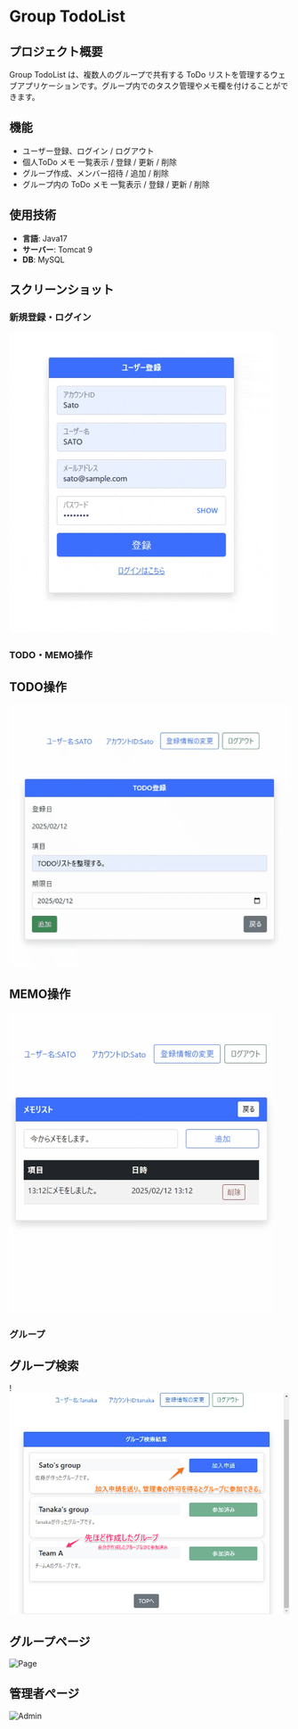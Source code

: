 # Group TodoList

## プロジェクト概要
Group TodoList は、複数人のグループで共有する ToDo リストを管理するウェブアプリケーションです。グループ内でのタスク管理やメモ欄を付けることができます。

## 機能
- ユーザー登録、ログイン / ログアウト
- 個人ToDo メモ 一覧表示 / 登録 / 更新 / 削除
- グループ作成、メンバー招待 / 追加 / 削除
- グループ内の ToDo メモ 一覧表示 / 登録 / 更新 / 削除

## 使用技術
- **言語**: Java17
- **サーバー**: Tomcat 9
- **DB**: MySQL

## スクリーンショット

### 新規登録・ログイン
![Login](docs/images/login.gif)

### TODO・MEMO操作
## TODO操作
![Todo](docs/images/todo.gif) 
## MEMO操作
![Memo](docs/images/memo.gif)

### グループ
## グループ検索
!![Search](docs/images/search.png)
## グループページ
![Page](dcs/images/group.png)
## 管理者ぺージ
![Admin](dcs/images/admin.png)




